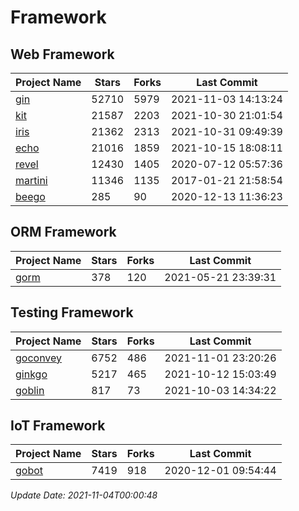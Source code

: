 # Framework

## Web Framework
| Project Name | Stars | Forks | Last Commit |
| ------------ | ----- | ----- | ----------- |
| [gin](https://github.com/gin-gonic/gin) | 52710 | 5979 | 2021-11-03 14:13:24 |
| [kit](https://github.com/go-kit/kit) | 21587 | 2203 | 2021-10-30 21:01:54 |
| [iris](https://github.com/kataras/iris) | 21362 | 2313 | 2021-10-31 09:49:39 |
| [echo](https://github.com/labstack/echo) | 21016 | 1859 | 2021-10-15 18:08:11 |
| [revel](https://github.com/revel/revel) | 12430 | 1405 | 2020-07-12 05:57:36 |
| [martini](https://github.com/go-martini/martini) | 11346 | 1135 | 2017-01-21 21:58:54 |
| [beego](https://github.com/astaxie/beego) | 285 | 90 | 2020-12-13 11:36:23 |

## ORM Framework
| Project Name | Stars | Forks | Last Commit |
| ------------ | ----- | ----- | ----------- |
| [gorm](https://github.com/jinzhu/gorm) | 378 | 120 | 2021-05-21 23:39:31 |

## Testing Framework
| Project Name | Stars | Forks | Last Commit |
| ------------ | ----- | ----- | ----------- |
| [goconvey](https://github.com/smartystreets/goconvey) | 6752 | 486 | 2021-11-01 23:20:26 |
| [ginkgo](https://github.com/onsi/ginkgo) | 5217 | 465 | 2021-10-12 15:03:49 |
| [goblin](https://github.com/franela/goblin) | 817 | 73 | 2021-10-03 14:34:22 |

## IoT Framework
| Project Name | Stars | Forks | Last Commit |
| ------------ | ----- | ----- | ----------- |
| [gobot](https://github.com/hybridgroup/gobot) | 7419 | 918 | 2020-12-01 09:54:44 |

*Update Date: 2021-11-04T00:00:48*